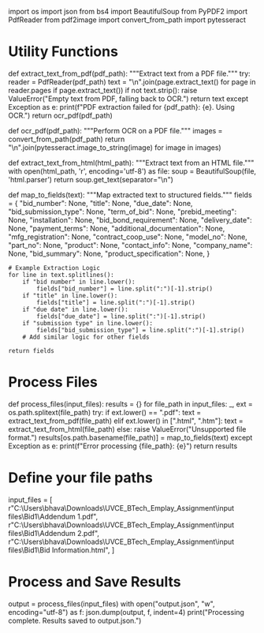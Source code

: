 import os
import json
from bs4 import BeautifulSoup
from PyPDF2 import PdfReader
from pdf2image import convert_from_path
import pytesseract

# Utility Functions
def extract_text_from_pdf(pdf_path):
    """Extract text from a PDF file."""
    try:
        reader = PdfReader(pdf_path)
        text = "\n".join(page.extract_text() for page in reader.pages if page.extract_text())
        if not text.strip():
            raise ValueError("Empty text from PDF, falling back to OCR.")
        return text
    except Exception as e:
        print(f"PDF extraction failed for {pdf_path}: {e}. Using OCR.")
        return ocr_pdf(pdf_path)

def ocr_pdf(pdf_path):
    """Perform OCR on a PDF file."""
    images = convert_from_path(pdf_path)
    return "\n".join(pytesseract.image_to_string(image) for image in images)

def extract_text_from_html(html_path):
    """Extract text from an HTML file."""
    with open(html_path, 'r', encoding='utf-8') as file:
        soup = BeautifulSoup(file, 'html.parser')
        return soup.get_text(separator="\n")

def map_to_fields(text):
    """Map extracted text to structured fields."""
    fields = {
        "bid_number": None,
        "title": None,
        "due_date": None,
        "bid_submission_type": None,
        "term_of_bid": None,
        "prebid_meeting": None,
        "installation": None,
        "bid_bond_requirement": None,
        "delivery_date": None,
        "payment_terms": None,
        "additional_documentation": None,
        "mfg_registration": None,
        "contract_coop_use": None,
        "model_no": None,
        "part_no": None,
        "product": None,
        "contact_info": None,
        "company_name": None,
        "bid_summary": None,
        "product_specification": None,
    }

    # Example Extraction Logic
    for line in text.splitlines():
        if "bid number" in line.lower():
            fields["bid_number"] = line.split(":")[-1].strip()
        if "title" in line.lower():
            fields["title"] = line.split(":")[-1].strip()
        if "due date" in line.lower():
            fields["due_date"] = line.split(":")[-1].strip()
        if "submission type" in line.lower():
            fields["bid_submission_type"] = line.split(":")[-1].strip()
        # Add similar logic for other fields

    return fields

# Process Files
def process_files(input_files):
    results = {}
    for file_path in input_files:
        _, ext = os.path.splitext(file_path)
        try:
            if ext.lower() == ".pdf":
                text = extract_text_from_pdf(file_path)
            elif ext.lower() in [".html", ".htm"]:
                text = extract_text_from_html(file_path)
            else:
                raise ValueError("Unsupported file format.")
            results[os.path.basename(file_path)] = map_to_fields(text)
        except Exception as e:
            print(f"Error processing {file_path}: {e}")
    return results

# Define your file paths
input_files = [
    r"C:\Users\bhava\Downloads\UVCE_BTech_Emplay_Assignment\input files\Bid1\Addendum 1.pdf",
    r"C:\Users\bhava\Downloads\UVCE_BTech_Emplay_Assignment\input files\Bid1\Addendum 2.pdf",
    r"C:\Users\bhava\Downloads\UVCE_BTech_Emplay_Assignment\input files\Bid1\Bid Information.html",
]

# Process and Save Results
output = process_files(input_files)
with open("output.json", "w", encoding="utf-8") as f:
    json.dump(output, f, indent=4)
print("Processing complete. Results saved to output.json.")
